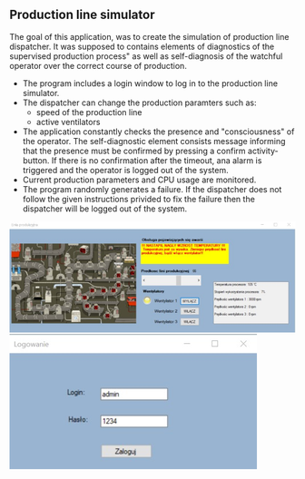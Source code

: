 ## Production line simulator

The goal of this application, was to create the simulation of production line dispatcher. It was supposed to contains elements of diagnostics of the supervised production process" as well as self-diagnosis of the watchful operator
over the correct course of production.  
* The program includes a login window to log in to the production line simulator.
* The dispatcher can change the production paramters such as:
  - speed of the production line
  - active ventilators
* The application constantly checks the presence and "consciousness" of the operator. The self-diagnostic element consists message informing that the presence must be confirmed by pressing a confirm activity-button. If there is no confirmation after the timeout, ana alarm is triggered and the operator is logged out of the system. 
* Current production parameters and CPU usage are monitored. 
* The program randomly generates a failure. If the dispatcher does not follow the given instructions privided to fix the failure then  the dispatcher will be logged out of the system.  

<img src="https://github.com/ojanczewska/Production_line_simulator/blob/main/img/production.jpg" >  
<img src="https://github.com/ojanczewska/Production_line_simulator/blob/main/img/login.jpg">

